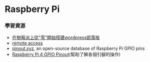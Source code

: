 # Raspberry Pi 

### 學習資源
- [在樹莓派上從"零"開始搭建wordpress部落格](https://zhuanlan.zhihu.com/p/42969011)
- [remote access](https://www.raspberrypi.com/documentation/computers/remote-access.html#introduction-to-remote-access)
- [pinout.xyz](https://pinout.xyz/), an open-source database of Raspberry Pi GPIO pins
- [Raspberry Pi 4 GPIO Pinout](https://linuxhint.com/gpio-pinout-raspberry-pi/)(幫助了解各個引腳的操作)
